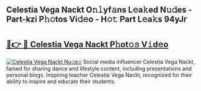 ## Celestia Vega Nackt O𝚗𝚕yf𝚊ns L𝚎a𝚔ed N𝚞𝚍es - Part-kzi P𝚑𝚘tos Vi𝚍𝚎o - H𝚘𝚝 Part L𝚎a𝚔s 94yJr

# <h2><a href="http://kfeju9.oniu.top/?m=Celestia+Vega+Nackt">🔗👉 🔴 Celestia Vega Nackt P𝚑ot𝚘𝚜 V𝚒d𝚎o</a></h2>

[![Celestia Vega Nackt Nu𝚍e𝚜](https://i.imgur.com/0qMVB7G.gif)](http://kfeju9.oniu.top/?m=Celestia+Vega+Nackt)
Social media influencer Celestia Vega Nackt, famed for sharing dance and lifestyle content, including presentations and personal blogs. Inspiring teacher Celestia Vega Nackt, recognized for their ability to inspire and educate their students.  
